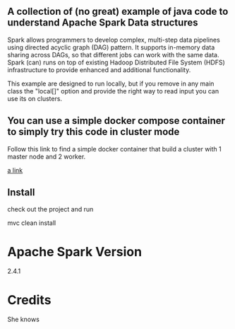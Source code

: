 ## A collection of (no great) example of java code to understand Apache Spark Data structures


Spark allows programmers to develop complex, multi-step data pipelines using directed acyclic graph (DAG) pattern. It  supports in-memory data sharing across DAGs, so that different jobs can work with the same data.
Spark (can) runs on top of existing Hadoop Distributed File System (HDFS) infrastructure to provide enhanced and additional functionality. 

This example are designed to run locally, but if you remove in any main class the "local[]" option and provide the right way to read input you can use its on clusters.

## You can use a simple docker compose container to simply try this code in cluster mode

Follow this link to find a simple docker container that build a cluster with 1 master node and 2 worker.


[a link](https://github.com/gaetanofabiano/dockerSparkCluster)

## Install

check out the project and run

mvc clean install

# Apache Spark Version

2.4.1

# Credits

She knows

